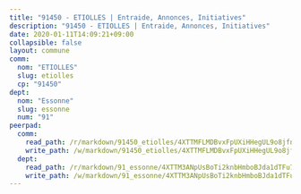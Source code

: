 ```yaml
---
title: "91450 - ETIOLLES | Entraide, Annonces, Initiatives"
description: "91450 - ETIOLLES | Entraide, Annonces, Initiatives"
date: 2020-01-11T14:09:21+09:00
collapsible: false
layout: commune
comm:
  nom: "ETIOLLES"
  slug: etiolles
  cp: "91450"
dept:
  nom: "Essonne"
  slug: essonne
  num: "91"
peerpad:
  comm:
    read_path: /r/markdown/91450_etiolles/4XTTMFLMDBvxFpUXiHHegUL9o8jfnp23UrdBx8qGtStMu2ttJ
    write_path: /w/markdown/91450_etiolles/4XTTMFLMDBvxFpUXiHHegUL9o8jfnp23UrdBx8qGtStMu2ttJ-K3TgV1JrEQVwLEL82uMeS2E8pAjM2FsjTUEoTPR45MVVAzcfAw2pgTVgsHB1CVwrvzqFCUqYRM7dggfrVGoQiVQaZbVagXBD1euv2VKs586Z7Rs5VcXLtBjrUDmPpkcVfEaFgkA6
  dept:
    read_path: /r/markdown/91_essonne/4XTTM3ANpUsBoTi2knbHmboBJda1dTFu7ky8ZK9dB2RyMMfWF
    write_path: /w/markdown/91_essonne/4XTTM3ANpUsBoTi2knbHmboBJda1dTFu7ky8ZK9dB2RyMMfWF-K3TgUyWqeJSocSvH4aaj1ao8GVHVL7XNdUYQ4QUUeH9BAdnr24zoBJ2C3FCPvjfnNG6dyrzadtyfizxGKpMjZFU9wDjSpA4g6VtDcxL8iEmbLsyV9TFoF7XzgcRopbNZHgpYvcW3
---
```


